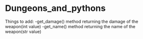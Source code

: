 # Dungeons_and_pythons
Things to add:
-get_damage() method returning the damage of the weapon(int value)
-get_name() method returning the name of the weapon(str value)
